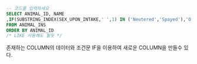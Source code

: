 ```SQL
-- 코드를 입력하세요
SELECT ANIMAL_ID, NAME
,IF(SUBSTRING_INDEX(SEX_UPON_INTAKE,' ',1) IN ('Neutered','Spayed'),'O','X') AS 중성화
FROM ANIMAL_INS 
ORDER BY ANIMAL_ID
/* LIKE 사용해도 될듯 */
```

존재하는 COLUMN의 데이터와 조건문 IF을 이용하여 새로운 COLUMN을 만들수 있다.